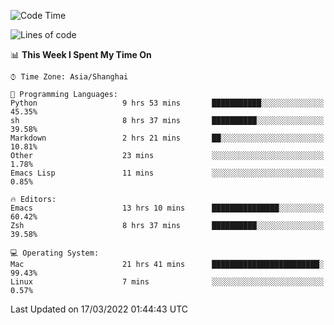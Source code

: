 <!--START_SECTION:waka-->
![Code Time](http://img.shields.io/badge/Code%20Time-665%20hrs%2034%20mins-blue)

![Lines of code](https://img.shields.io/badge/From%20Hello%20World%20I%27ve%20Written-22%20Thousand%20lines%20of%20code-blue)

📊 **This Week I Spent My Time On** 

```text
⌚︎ Time Zone: Asia/Shanghai

💬 Programming Languages: 
Python                   9 hrs 53 mins       ███████████░░░░░░░░░░░░░░   45.35% 
sh                       8 hrs 37 mins       ██████████░░░░░░░░░░░░░░░   39.58% 
Markdown                 2 hrs 21 mins       ██░░░░░░░░░░░░░░░░░░░░░░░   10.81% 
Other                    23 mins             ░░░░░░░░░░░░░░░░░░░░░░░░░   1.78% 
Emacs Lisp               11 mins             ░░░░░░░░░░░░░░░░░░░░░░░░░   0.85%

🔥 Editors: 
Emacs                    13 hrs 10 mins      ███████████████░░░░░░░░░░   60.42% 
Zsh                      8 hrs 37 mins       ██████████░░░░░░░░░░░░░░░   39.58%

💻 Operating System: 
Mac                      21 hrs 41 mins      ████████████████████████░   99.43% 
Linux                    7 mins              ░░░░░░░░░░░░░░░░░░░░░░░░░   0.57%

```


 Last Updated on 17/03/2022 01:44:43 UTC
<!--END_SECTION:waka-->
